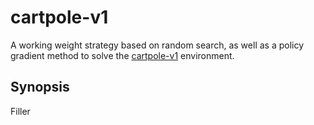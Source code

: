 # cartpole-v1
A working weight strategy based on random search, as well as a policy gradient method to solve the [cartpole-v1](https://gym.openai.com/envs/CartPole-v1/) environment.

## Synopsis
Filler
